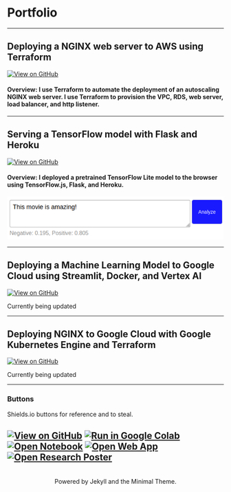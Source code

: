 # Portfolio  
---

## Deploying a NGINX web server to AWS using Terraform  
[![View on GitHub](https://img.shields.io/badge/GitHub-View_on_GitHub-blue?logo=GitHub)](https://github.com/jrdowns/EC2_Webapp_With_Terraform)  
#### Overview: I use Terraform to automate the deployment of an autoscaling NGINX web server. I use Terraform to provision the VPC, RDS, web server, load balancer, and http listener.  

---

## Serving a TensorFlow model with Flask and Heroku 
[![View on GitHub](https://img.shields.io/badge/GitHub-View_on_GitHub-blue?logo=GitHub)](https://github.com/jrdowns/TFLite_Heroku)  
#### Overview: I deployed a pretrained TensorFlow Lite model to the browser using TensorFlow.js, Flask, and Heroku.
<center><img src="images/movie_review_box.png"/></center>

---

## Deploying a Machine Learning Model to Google Cloud using Streamlit, Docker, and Vertex AI
[![View on GitHub](https://img.shields.io/badge/GitHub-View_on_GitHub-blue?logo=GitHub)]()

Currently being updated

---
## Deploying NGINX to Google Cloud with Google Kubernetes Engine and Terraform  

[![View on GitHub](https://img.shields.io/badge/GitHub-View_on_GitHub-blue?logo=GitHub)]()

Currently being updated

---
### Buttons
<div style="text-align: justify">Shields.io buttons for reference and to steal.</div>  

[![View on GitHub](https://img.shields.io/badge/GitHub-View_on_GitHub-blue?logo=GitHub)]()
[![Run in Google Colab](https://img.shields.io/badge/Colab-Run_in_Google_Colab-blue?logo=Google&logoColor=FDBA18)]()
[![Open Notebook](https://img.shields.io/badge/Jupyter-Open_Notebook-blue?logo=Jupyter)]()
[![Open Web App](https://img.shields.io/badge/Heroku-Open_Web_App-blue?logo=Heroku)]()
[![Open Research Poster](https://img.shields.io/badge/PDF-Open_Research_Poster-blue?logo=adobe-acrobat-reader&logoColor=white)]()
---
<br>
<center>Powered by Jekyll and the Minimal Theme.</center>
